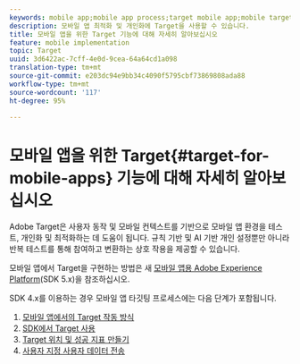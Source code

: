 ```yaml
---
keywords: mobile app;mobile app process;target mobile app;mobile target locations;mobile app success metrics
description: 모바일 앱 최적화 및 개인화에 Target을 사용할 수 있습니다.
title: 모바일 앱을 위한 Target 기능에 대해 자세히 알아보십시오
feature: mobile implementation
topic: Target
uuid: 3d6422ac-7cff-4e0d-9cea-64a64cd1a098
translation-type: tm+mt
source-git-commit: e203dc94e9bb34c4090f5795cbf73869808ada88
workflow-type: tm+mt
source-wordcount: '117'
ht-degree: 95%

---
```



# 모바일 앱을 위한 Target{#target-for-mobile-apps} 기능에 대해 자세히 알아보십시오

Adobe Target은 사용자 동작 및 모바일 컨텍스트를 기반으로 모바일 앱 환경을 테스트, 개인화 및 최적화하는 데 도움이 됩니다. 규칙 기반 및 AI 기반 개인 설정뿐만 아니라 반복 테스트를 통해 참여하고 변환하는 상호 작용을 제공할 수 있습니다.

모바일 앱에서 Target을 구현하는 방법은 새 [모바일 앱용 Adobe Experience Platform](https://aep-sdks.gitbook.io/docs/using-mobile-extensions/adobe-target)(SDK 5.x)을 참조하십시오.

SDK 4.x를 이용하는 경우 모바일 앱 타깃팅 프로세스에는 다음 단계가 포함됩니다.

1. [모바일 앱에서의 Target 작동 방식](/help/c-target-mobile-app/mobile-how-target-works-mobile-apps.md)
1. [SDK에서 Target 사용](/help/c-target-mobile-app/mobile-enable-target-in-sdk.md)
1. [Target 위치 및 성공 지표 만들기](/help/c-target-mobile-app/mobile-create-location-and-metric.md)
1. [사용자 지정 사용자 데이터 전송](/help/c-target-mobile-app/mobile-custom-user-data.md)